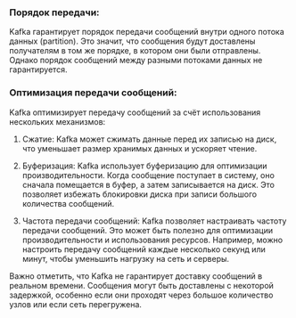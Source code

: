 ### Порядок передачи:
Kafka гарантирует порядок передачи сообщений внутри одного потока данных (partition). Это значит, что сообщения будут доставлены получателям в том же порядке, в котором они были отправлены. Однако порядок сообщений между разными потоками данных не гарантируется.

### Оптимизация передачи сообщений:
Kafka оптимизирует передачу сообщений за счёт использования нескольких механизмов:

1. Сжатие: Kafka может сжимать данные перед их записью на диск, что уменьшает размер хранимых данных и ускоряет чтение.

2. Буферизация: Kafka использует буферизацию для оптимизации производительности. Когда сообщение поступает в систему, оно сначала помещается в буфер, а затем записывается на диск. Это позволяет избежать блокировки диска при записи большого количества сообщений.

3. Частота передачи сообщений: Kafka позволяет настраивать частоту передачи сообщений. Это может быть полезно для оптимизации производительности и использования ресурсов. Например, можно настроить передачу сообщений каждые несколько секунд или минут, чтобы уменьшить нагрузку на сеть и серверы.

Важно отметить, что Kafka не гарантирует доставку сообщений в реальном времени. Сообщения могут быть доставлены с некоторой задержкой, особенно если они проходят через большое количество узлов или если сеть перегружена. 
